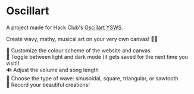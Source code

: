 # Oscillart
A project made for Hack Club's [Oscillart YSWS](https://jams.hackclub.com/batch/oscillart).  
  
Create wavy, mathy, musical art on your very own canvas! 🧮🎶  
  
🎨 Customize the colour scheme of the website and canvas  
🌙 Toggle between light and dark mode (it gets saved for the next time you visit!)  
🔊 Adjust the volume and song length  
🌊 Choose the type of wave: sinusoidal, square, triangular, or sawtooth  
🎥 Record your beautiful creations!  